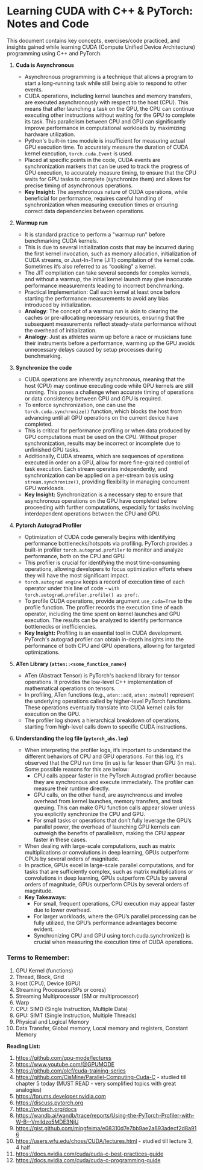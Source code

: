 # Learning CUDA with C++ & PyTorch: Notes and Code
This document contains key concepts, exercises/code practiced, and insights gained while learning CUDA (Compute Unified Device Architecture) programming using C++ and PyTorch. 

1. **Cuda is Asynchronous**
   * Asynchronous programming is a technique that allows a program to start a long-running task while still being able to respond to other events.
   * CUDA operations, including kernel launches and memory transfers, are executed asynchronously with respect to the host (CPU). This means that after launching a task on the GPU, the CPU can continue executing other instructions without waiting for the GPU to complete its task. This parallelism between CPU and GPU can significantly improve performance in computational workloads by maximizing hardware utilization.
   * Python's built-in `time` module is insufficient for measuring actual GPU execution time. To accurately measure the duration of CUDA kernel execution, `torch.cuda.Event` is used.
   * Placed at specific points in the code, CUDA events are synchronization markers that can be used to track the progress of GPU execution, to accurately measure timing, to ensure that the CPU waits for GPU tasks to complete (synchronize them) and allows for precise timing of asynchronous operations.
   * **Key Insight:** The asynchronous nature of CUDA operations, while beneficial for performance, requires careful handling of synchronization when measuring execution times or ensuring correct data dependencies between operations.

2. **Warmup run**
   * It is standard practice to perform a "warmup run" before benchmarking CUDA kernels.
   * This is due to several initialization costs that may be incurred during the first kernel invocation, such as memory allocation, initialization of CUDA streams, or Just-In-Time (JIT) compilation of the kernel code. Sometimes it’s also referred to as “cooking” a kernel.
   * The JIT compilation can take several seconds for complex kernels, and without a warmup, the initial kernel launch may give inaccurate performance measurements leading to incorrect benchmarking.
   * Practical Implementation: Call each kernel at least once before starting the performance measurements to avoid any bias introduced by initialization.
   * **Analogy**: The concept of a warmup run is akin to clearing the caches or pre-allocating necessary resources, ensuring that the subsequent measurements reflect steady-state performance without the overhead of initialization.
   * **Analogy**: Just as athletes warm up before a race or musicians tune their instruments before a performance, warming up the GPU avoids unnecessary delays caused by setup processes during benchmarking.

3. **Synchronize the code**
   * CUDA operations are inherently asynchronous, meaning that the host (CPU) may continue executing code while GPU kernels are still running. This poses a challenge when accurate timing of operations or data consistency between CPU and GPU is required.
   * To enforce synchronization, one can use the `torch.cuda.synchronize()` function, which blocks the host from advancing until all GPU operations on the current device have completed.
   * This is critical for performance profiling or when data produced by GPU computations must be used on the CPU. Without proper synchronization, results may be incorrect or incomplete due to unfinished GPU tasks.
   * Additionally, CUDA streams, which are sequences of operations executed in order on a GPU, allow for more fine-grained control of task execution. Each stream operates independently, and synchronization can be applied on a per-stream basis using `stream.synchronize()`, providing flexibility in managing concurrent GPU workloads.
   * **Key Insight:** Synchronization is a necessary step to ensure that asynchronous operations on the GPU have completed before proceeding with further computations, especially for tasks involving interdependent operations between the CPU and GPU.

4. **Pytorch Autograd Profiler**
    * Optimization of CUDA code generally begins with identifying performance bottlenecks/hotspots via profiling. PyTorch provides a built-in profiler `torch.autograd.profiler` to monitor and analyze performance, both on the CPU and GPU.
    * This profiler is crucial for identifying the most time-consuming operations, allowing developers to focus optimization efforts where they will have the most significant impact.
    * `torch.autograd engine` keeps a record of execution time of each operator under this line of code - `with torch.autograd.profiler.profile() as prof:`.
    * To profile CUDA operations, provide argument `use_cuda=True` to the profile function. The profiler records the execution time of each operator, including the time spent on kernel launches and GPU execution. The results can be analyzed to identify performance bottlenecks or inefficiencies.
    * **Key Insight:** Profiling is an essential tool in CUDA development. PyTorch's autograd profiler can obtain in-depth insights into the performance of both CPU and GPU operations, allowing for targeted optimizations.

5. **ATen Library (`atten::<some_function_name>`)**
   * ATen (Abstract Tensor) is PyTorch's backend library for tensor operations. It provides the low-level C++ implementation of mathematical operations on tensors.
   * In profiling, ATen functions (e.g., `aten::add`, `aten::matmul`) represent the underlying operations called by higher-level PyTorch functions. These operations eventually translate into CUDA kernel calls for execution on the GPU.
   * The profiler log shows a hierarchical breakdown of operations, starting from high-level calls down to specific CUDA instructions.
  
6. **Understanding the log file (`pytorch_abs.log`)**
   * When interpreting the profiler logs, it’s important to understand the different behaviors of CPU and GPU operations. For this log, it's observed that the CPU run time (in us) is far lesser than GPU (in ms). Some possible reasons for this are below:
      * CPU calls appear faster in the PyTorch Autograd profiler because they are synchronous and execute immediately. The profiler can measure their runtime directly.
      * GPU calls, on the other hand, are asynchronous and involve overhead from kernel launches, memory transfers, and task queuing. This can make GPU function calls appear slower unless you explicitly synchronize the CPU and GPU.
      * For small tasks or operations that don’t fully leverage the GPU’s parallel power, the overhead of launching GPU kernels can outweigh the benefits of parallelism, making the CPU appear faster in these cases.
   * When dealing with large-scale computations, such as matrix multiplications or convolutions in deep learning, GPUs outperform CPUs by several orders of magnitude.
   * In practice, GPUs excel in large-scale parallel computations, and for tasks that are sufficiently complex, such as matrix multiplications or convolutions in deep learning, GPUs outperform CPUs by several orders of magnitude, GPUs outperform CPUs by several orders of magnitude.
   * **Key Takeaways:**
     * For small, frequent operations, CPU execution may appear faster due to lower overhead.
     * For larger workloads, where the GPU’s parallel processing can be fully utilized, the GPU’s performance advantages become evident.
     * Synchronizing CPU and GPU using torch.cuda.synchronize() is crucial when measuring the execution time of CUDA operations.


### Terms to Remember:
1. GPU Kernel (functions)
2. Thread, Block, Grid
3. Host (CPU), Device (GPU)
4. Streaming Processors(SPs or cores)
5. Streaming Multiprocessor (SM or multiprocessor)
6. Warp
7. CPU: SIMD (Single Instruction, Multiple Data)
8. GPU: SIMT (Single Instruction, Multiple Threads)
9. Physical and Logical Memory
10. Data Transfer, Global memory, Local memory and registers, Constant Memory

**Reading List:**
1. https://github.com/gpu-mode/lectures
2. https://www.youtube.com/@GPUMODE
3. https://github.com/olcf/cuda-training-series
4. https://github.com/CisMine/Parallel-Computing-Cuda-C - studied till chapter 5 today (MUST READ - very somplified topics with great analogies)
5. https://forums.developer.nvidia.com
6. https://discuss.pytorch.org
7. https://pytorch.org/docs
8. https://wandb.ai/wandb/trace/reports/Using-the-PyTorch-Profiler-with-W-B--Vmlldzo5MDE3NjU
9. https://gist.github.com/mingfeima/e08310d7e7bb9ae2a693adecf2d8a916
10. https://users.wfu.edu/choss/CUDA/lectures.html - studied till lecture 3, 4 half
11. https://docs.nvidia.com/cuda/cuda-c-best-practices-guide
12. https://docs.nvidia.com/cuda/cuda-c-programming-guide
